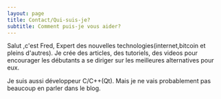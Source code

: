 ```yaml
---
layout: page
title: Contact/Qui-suis-je?
subtitle: Comment puis-je vous aider?
---
```


Salut ,c'est Fred, Expert des nouvelles technologies(internet,bitcoin et pleins d'autres).
Je crée des articles, des tutoriels, des videos pour encourager les débutants a se diriger sur les meilleures
alternatives pour eux.

Je suis aussi développeur C/C++(Qt).
Mais je ne vais probablement pas beaucoup en parler dans le blog.

